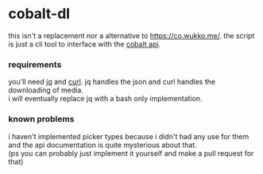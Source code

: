 # cobalt-dl
this isn't a replacement nor a alternative to https://co.wukko.me/. the script is just a cli tool to interface with the [cobalt api](https://github.com/wukko/cobalt).
### requirements
you'll need [jq](https://jqlang.github.io/jq/) and [curl](https://github.com/curl/curl). jq handles the json and curl handles the downloading of media. <br /> i will eventually replace jq with a bash only implementation.
### known problems
i haven't implemented picker types because i didn't had any use for them and the api documentation is quite mysterious about that. <br /> (ps you can probably just implement it yourself and make a pull request for that)
